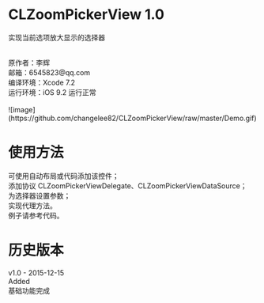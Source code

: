 # CLZoomPickerView 1.0
实现当前选项放大显示的选择器

<br />
原作者：李辉 <br />
邮箱：6545823@qq.com <br />
编译环境：Xcode 7.2 <br />
运行环境：iOS 9.2 运行正常 <br />

<br />
![image](https://github.com/changelee82/CLZoomPickerView/raw/master/Demo.gif)
<br />

使用方法
===============
可使用自动布局或代码添加该控件； <br />
添加协议 CLZoomPickerViewDelegate、CLZoomPickerViewDataSource； <br />
为选择器设置参数； <br />
实现代理方法。 <br />
例子请参考代码。 <br />

历史版本
===============
v1.0 - 2015-12-15 <br />
Added <br />
基础功能完成 <br />
